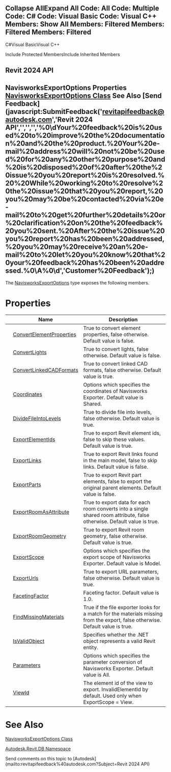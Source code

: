 ﻿

Collapse AllExpand All Code: All Code: Multiple Code: C# Code: Visual Basic Code: Visual C++  Members: Show All Members: Filtered Members: Filtered Members: Filtered   
---  
  
C#Visual BasicVisual C++

Include Protected MembersInclude Inherited Members

Revit 2024 API  
---  
NavisworksExportOptions Properties  
[NavisworksExportOptions Class](a58dbe71-1be7-dad6-51b6-5386c162cf87.md) See Also [Send Feedback](javascript:SubmitFeedback\('revitapifeedback@autodesk.com','Revit 2024 API','','','','%0\\dYour%20feedback%20is%20used%20to%20improve%20the%20documentation%20and%20the%20product.%20Your%20e-mail%20address%20will%20not%20be%20used%20for%20any%20other%20purpose%20and%20is%20disposed%20of%20after%20the%20issue%20you%20report%20is%20resolved.%20%20While%20working%20to%20resolve%20the%20issue%20that%20you%20report,%20you%20may%20be%20contacted%20via%20e-mail%20to%20get%20further%20details%20or%20clarification%20on%20the%20feedback%20you%20sent.%20After%20the%20issue%20you%20report%20has%20been%20addressed,%20you%20may%20receive%20an%20e-mail%20to%20let%20you%20know%20that%20your%20feedback%20has%20been%20addressed.%0\\A%0\\d','Customer%20Feedback'\);)  
---  
  
The [NavisworksExportOptions](a58dbe71-1be7-dad6-51b6-5386c162cf87.md) type exposes the following members.

# Properties

|  | Name | Description |
| --- | --- | --- |
|  | [ConvertElementProperties](22442a29-5fa9-f928-e661-e4e75f83a9c9.md) | True to convert element properties, false otherwise. Default value is false. |
|  | [ConvertLights](4ed38415-7618-db70-8b74-148e39468a79.md) | True to convert lights, false otherwise. Default value is false. |
|  | [ConvertLinkedCADFormats](b0b3caac-3ef7-0408-9ebd-929f51587a53.md) | True to convert linked CAD formats, false otherwise. Default value is true. |
|  | [Coordinates](41d7e690-a9b4-2ff0-71c5-98d7f4877cfb.md) | Options which specifies the coordinates of Navisworks Exporter. Default value is Shared. |
|  | [DivideFileIntoLevels](55cd45cc-496e-70ad-0bef-636182dcd3e8.md) | True to divide file into levels, false otherwise. Default value is true. |
|  | [ExportElementIds](164586b6-5c86-f522-9b62-6999e8c01a16.md) | True to export Revit element ids, false to skip these values. Default value is true. |
|  | [ExportLinks](a7b76450-1c85-6a58-6ffd-1884e28c451f.md) | True to export Revit links found in the main model, false to skip links. Default value is false. |
|  | [ExportParts](9873bff8-39a6-a972-5a28-b955f8eae46d.md) | True to export Revit part elements, false to export the original parent elements. Default value is false. |
|  | [ExportRoomAsAttribute](eef60c23-5cd6-8d69-d75e-54b8c8d24674.md) | True to export data for each room converts into a single shared room attribute, false otherwise. Default value is true. |
|  | [ExportRoomGeometry](1f40544f-1f6a-24d6-6256-8f9f61e6114a.md) | True to export Revit room geometry, false otherwise. Default value is true. |
|  | [ExportScope](3a7ffc07-bd02-39c2-1846-865973db8d7f.md) | Options which specifies the export scope of Navisworks Exporter. Default value is Model. |
|  | [ExportUrls](45656557-82e9-c4a3-a2bc-1924e29cd365.md) | True to export URL parameters, false otherwise. Default value is true. |
|  | [FacetingFactor](a2b7109c-b57e-a0c1-7b22-578214fe0a24.md) | Faceting factor. Default value is 1.0. |
|  | [FindMissingMaterials](100be585-d3c7-344c-b407-8a240e08e233.md) | True if the file exporter looks for a match for the materials missing from the export, false otherwise. Default value is true. |
|  | [IsValidObject](81d64aca-5b15-956f-fd76-5f3ae00084fe.md) | Specifies whether the .NET object represents a valid Revit entity. |
|  | [Parameters](7bc7e2e4-535a-8975-636f-a3af2ba87d55.md) | Options which specifies the parameter conversion of Navisworks Exporter. Default value is All. |
|  | [ViewId](afec98fb-dba1-2413-baa4-6889550d8087.md) | The element id of the view to export. InvalidElementId by default. Used only when ExportScope = View. |
  
# See Also

[NavisworksExportOptions Class](a58dbe71-1be7-dad6-51b6-5386c162cf87.md)

[Autodesk.Revit.DB Namespace](87546ba7-461b-c646-cbb1-2cb8f5bff8b2.md)

Send comments on this topic to [Autodesk](mailto:revitapifeedback%40autodesk.com?Subject=Revit 2024 API)